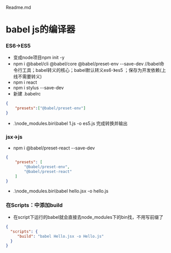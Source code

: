 Readme.md
# babel js的编译器
### ES6->ES5
- 变成node项目npm init -y
- npm i @babel/cli @babel/core @babel/preset-env --save-dev    //babel命令行工具；babel转义的核心；babel默认转义es6-》es5 ；保存为开发依赖(上线不需要转义)
- npm i react
- npm i stylus --save-dev
- 新建 .babelrc
```json
{
    "presets":["@babel/preset-env"]
}
```
- .\node_modules\.bin\babel 1.js -o es5.js 完成转换并输出

### jsx->js
- npm i @babel/preset-react --save-dev
```json
{
    "presets": [
        "@babel/preset-env",
        "@babel/preset-react"
    ]
}
```
- .\node_modules\.bin\babel hello.jsx -o hello.js

### 在Scripts：中添加build
- 在script下运行的babel就会直接去node_modules下的bin找，不用写前缀了
```JSON
{
  "scripts": {
     "build": "babel Hello.jsx -o Hello.js"
  }
}
```